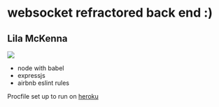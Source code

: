 # websocket refractored back end :) 
## Lila McKenna 

![](https://media.giphy.com/media/QMI6md8Rb7CWHSHND7/giphy.gif)

* node with babel
* expressjs
* airbnb eslint rules

Procfile set up to run on [heroku](https://devcenter.heroku.com/articles/getting-started-with-nodejs#deploy-the-app)


